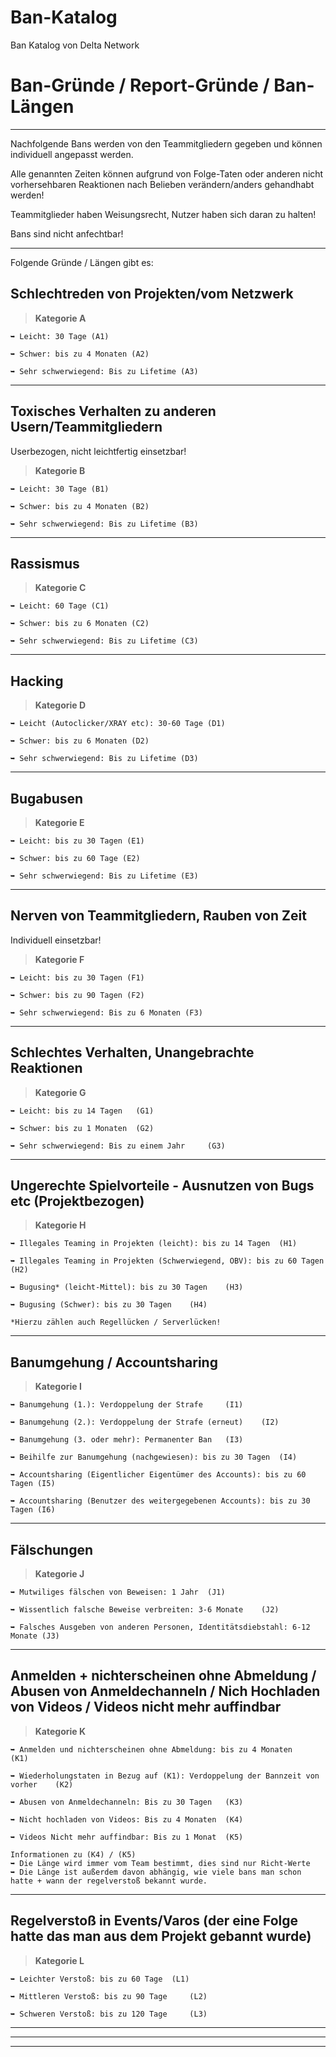 # Ban-Katalog
Ban Katalog von Delta Network

# Ban-Gründe / Report-Gründe / Ban-Längen
----------------------------------------------------------

Nachfolgende Bans werden von den Teammitgliedern gegeben und können individuell angepasst werden.

Alle genannten Zeiten können aufgrund von Folge-Taten oder anderen nicht vorhersehbaren Reaktionen nach Belieben verändern/anders gehandhabt werden!

Teammitglieder haben Weisungsrecht, Nutzer haben sich daran zu halten!

Bans sind nicht anfechtbar!

----------------------------------------------------------

Folgende Gründe / Längen gibt es:

## Schlechtreden von Projekten/vom Netzwerk
> **Kategorie A**
```
➥ Leicht: 30 Tage (A1)

➥ Schwer: bis zu 4 Monaten (A2)

➥ Sehr schwerwiegend: Bis zu Lifetime (A3)
```
----------------------------------------------------------

## Toxisches Verhalten zu anderen Usern/Teammitgliedern
Userbezogen, nicht leichtfertig einsetzbar!

> **Kategorie B**
```
➥ Leicht: 30 Tage (B1)

➥ Schwer: bis zu 4 Monaten (B2)

➥ Sehr schwerwiegend: Bis zu Lifetime (B3)
```
----------------------------------------------------------

## Rassismus
> **Kategorie C**
```
➥ Leicht: 60 Tage (C1)

➥ Schwer: bis zu 6 Monaten (C2)

➥ Sehr schwerwiegend: Bis zu Lifetime (C3)
```
----------------------------------------------------------

## Hacking
> **Kategorie D**
```
➥ Leicht (Autoclicker/XRAY etc): 30-60 Tage (D1)

➥ Schwer: bis zu 6 Monaten (D2)

➥ Sehr schwerwiegend: Bis zu Lifetime (D3)
```
----------------------------------------------------------

## Bugabusen
> **Kategorie E**
```
➥ Leicht: bis zu 30 Tagen (E1)

➥ Schwer: bis zu 60 Tage (E2)

➥ Sehr schwerwiegend: Bis zu Lifetime (E3)
```
----------------------------------------------------------

## Nerven von Teammitgliedern, Rauben von Zeit
Individuell einsetzbar!

> **Kategorie F**
```
➥ Leicht: bis zu 30 Tagen (F1)

➥ Schwer: bis zu 90 Tagen (F2)

➥ Sehr schwerwiegend: Bis zu 6 Monaten (F3)
```
----------------------------------------------------------

## Schlechtes Verhalten, Unangebrachte Reaktionen
> **Kategorie G**
```
➥ Leicht: bis zu 14 Tagen 	(G1)

➥ Schwer: bis zu 1 Monaten 	(G2)

➥ Sehr schwerwiegend: Bis zu einem Jahr 	(G3)
```
----------------------------------------------------------

## Ungerechte Spielvorteile - Ausnutzen von Bugs etc (Projektbezogen)
> **Kategorie H**
```
➥ Illegales Teaming in Projekten (leicht): bis zu 14 Tagen 	(H1)

➥ Illegales Teaming in Projekten (Schwerwiegend, OBV): bis zu 60 Tagen 	(H2)

➥ Bugusing* (leicht-Mittel): bis zu 30 Tagen 	(H3)

➥ Bugusing (Schwer): bis zu 30 Tagen 	(H4)

*Hierzu zählen auch Regellücken / Serverlücken!
```
----------------------------------------------------------

## Banumgehung / Accountsharing
> **Kategorie I**
```
➥ Banumgehung (1.): Verdoppelung der Strafe 	(I1)

➥ Banumgehung (2.): Verdoppelung der Strafe (erneut) 	(I2)

➥ Banumgehung (3. oder mehr): Permanenter Ban 	(I3)

➥ Beihilfe zur Banumgehung (nachgewiesen): bis zu 30 Tagen 	(I4)

➥ Accountsharing (Eigentlicher Eigentümer des Accounts): bis zu 60 Tagen (I5)

➥ Accountsharing (Benutzer des weitergegebenen Accounts): bis zu 30 Tagen (I6)
```
----------------------------------------------------------

## Fälschungen
> **Kategorie J**
```
➥ Mutwiliges fälschen von Beweisen: 1 Jahr 	(J1)

➥ Wissentlich falsche Beweise verbreiten: 3-6 Monate  	(J2)

➥ Falsches Ausgeben von anderen Personen, Identitätsdiebstahl: 6-12 Monate (J3)
```
----------------------------------------------------------

## Anmelden + nichterscheinen ohne Abmeldung / Abusen von Anmeldechanneln / Nich Hochladen von Videos / Videos nicht mehr auffindbar
> **Kategorie K**
```
➥ Anmelden und nichterscheinen ohne Abmeldung: bis zu 4 Monaten 	(K1)

➥ Wiederholungstaten in Bezug auf (K1): Verdoppelung der Bannzeit von vorher	(K2)

➥ Abusen von Anmeldechanneln: Bis zu 30 Tagen 	(K3)

➥ Nicht hochladen von Videos: Bis zu 4 Monaten  (K4)

➥ Videos Nicht mehr auffindbar: Bis zu 1 Monat  (K5)

Informationen zu (K4) / (K5)
➥ Die Länge wird immer vom Team bestimmt, dies sind nur Richt-Werte
➥ Die Länge ist außerdem davon abhängig, wie viele bans man schon hatte + wann der regelverstoß bekannt wurde.
```
----------------------------------------------------------

## Regelverstoß in Events/Varos (der eine Folge hatte das man aus dem Projekt gebannt wurde)
> **Kategorie L**
```
➥ Leichter Verstoß: bis zu 60 Tage 	(L1)

➥ Mittleren Verstoß: bis zu 90 Tage 	(L2)

➥ Schweren Verstoß: bis zu 120 Tage 	(L3)
```
----------------------------------------------------------
----------------------------------------------------------
----------------------------------------------------------
